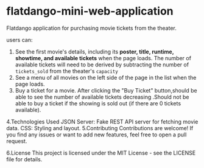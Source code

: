 # flatdango-mini-web-application
 Flatdango application for purchasing movie tickets from the theater.

 users can:

1. See the first movie's details, including its **poster, title, runtime, showtime, and available tickets** when the page loads. The number of available tickets will need to be derived by subtracting the number of `tickets_sold` from the theater's `capacity`
2. See a menu of all movies on the left side of the page in the list when the page loads.
3. Buy a ticket for a movie. After clicking the "Buy Ticket" button,should be able to see the number of available tickets decreasing .Should not be able to buy a ticket if the showing is sold out (if there are 0 tickets available).

4.Technologies Used
JSON Server: Fake REST API server for fetching movie data.
CSS: Styling and layout.
5.Contributing
Contributions are welcome! If you find any issues or want to add new features, feel free to open a pull request.

6.License
This project is licensed under the MIT License - see the LICENSE file for details.
